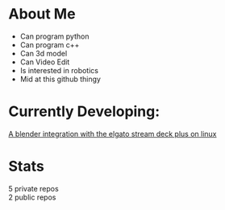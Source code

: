 # About Me

- Can program python
- Can program c++
- Can 3d model
- Can Video Edit
- Is interested in robotics
- Mid at this github thingy

# Currently Developing:

[A blender integration with the elgato stream deck plus on linux](https://github.com/TheStarViper/bpy_streamdeck_plus)

# Stats
5 private repos<br>
2 public repos<br>

